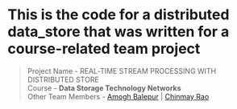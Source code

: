 # This is the code for a distributed data_store that was written for a course-related team project 

> Project Name - REAL‑TIME STREAM PROCESSING WITH DISTRIBUTED STORE\
> Course - **Data Storage Technology Networks**\
> Other Team Members - [Amogh Balepur](https://github.com/AmoghBalepur03) | [Chinmay Rao](https://github.com/chinmay-rr)
